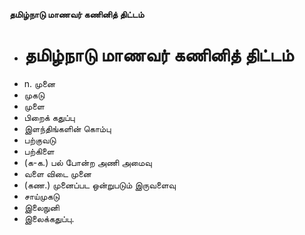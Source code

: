 **தமிழ்நாடு மாணவர் கணினித் திட்டம்**
- # தமிழ்நாடு மாணவர் கணினித் திட்டம்
- n. முனை
- முகடு
- முளை
- பிறைக் கதுப்பு
- இளந்திங்களின் கொம்பு
- பற்குவடு
- பற்கிளை
- (க-க.) பல் போன்ற அணி அமைவு
- வளை விடை முனை
- (கண.) முனைப்பட ஒன்றுபடும் இருவளைவு
- சாய்முகடு
- இலைநுனி
- இலைக்கதுப்பு.

